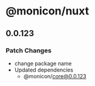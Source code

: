 # @monicon/nuxt

## 0.0.123

### Patch Changes

- change package name
- Updated dependencies
  - @monicon/core@0.0.123
